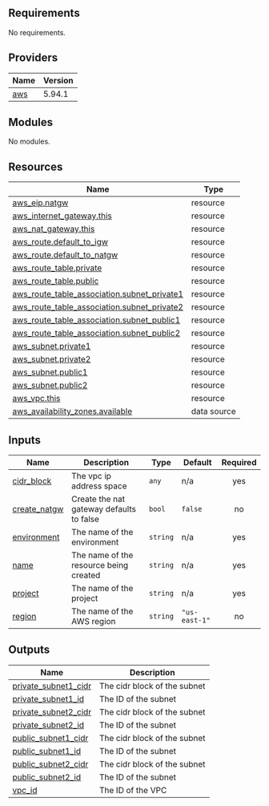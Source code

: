 ## Requirements

No requirements.

## Providers

| Name | Version |
|------|---------|
| <a name="provider_aws"></a> [aws](#provider\_aws) | 5.94.1 |

## Modules

No modules.

## Resources

| Name | Type |
|------|------|
| [aws_eip.natgw](https://registry.terraform.io/providers/hashicorp/aws/latest/docs/resources/eip) | resource |
| [aws_internet_gateway.this](https://registry.terraform.io/providers/hashicorp/aws/latest/docs/resources/internet_gateway) | resource |
| [aws_nat_gateway.this](https://registry.terraform.io/providers/hashicorp/aws/latest/docs/resources/nat_gateway) | resource |
| [aws_route.default_to_igw](https://registry.terraform.io/providers/hashicorp/aws/latest/docs/resources/route) | resource |
| [aws_route.default_to_natgw](https://registry.terraform.io/providers/hashicorp/aws/latest/docs/resources/route) | resource |
| [aws_route_table.private](https://registry.terraform.io/providers/hashicorp/aws/latest/docs/resources/route_table) | resource |
| [aws_route_table.public](https://registry.terraform.io/providers/hashicorp/aws/latest/docs/resources/route_table) | resource |
| [aws_route_table_association.subnet_private1](https://registry.terraform.io/providers/hashicorp/aws/latest/docs/resources/route_table_association) | resource |
| [aws_route_table_association.subnet_private2](https://registry.terraform.io/providers/hashicorp/aws/latest/docs/resources/route_table_association) | resource |
| [aws_route_table_association.subnet_public1](https://registry.terraform.io/providers/hashicorp/aws/latest/docs/resources/route_table_association) | resource |
| [aws_route_table_association.subnet_public2](https://registry.terraform.io/providers/hashicorp/aws/latest/docs/resources/route_table_association) | resource |
| [aws_subnet.private1](https://registry.terraform.io/providers/hashicorp/aws/latest/docs/resources/subnet) | resource |
| [aws_subnet.private2](https://registry.terraform.io/providers/hashicorp/aws/latest/docs/resources/subnet) | resource |
| [aws_subnet.public1](https://registry.terraform.io/providers/hashicorp/aws/latest/docs/resources/subnet) | resource |
| [aws_subnet.public2](https://registry.terraform.io/providers/hashicorp/aws/latest/docs/resources/subnet) | resource |
| [aws_vpc.this](https://registry.terraform.io/providers/hashicorp/aws/latest/docs/resources/vpc) | resource |
| [aws_availability_zones.available](https://registry.terraform.io/providers/hashicorp/aws/latest/docs/data-sources/availability_zones) | data source |

## Inputs

| Name | Description | Type | Default | Required |
|------|-------------|------|---------|:--------:|
| <a name="input_cidr_block"></a> [cidr\_block](#input\_cidr\_block) | The vpc ip address space | `any` | n/a | yes |
| <a name="input_create_natgw"></a> [create\_natgw](#input\_create\_natgw) | Create the nat gateway defaults to false | `bool` | `false` | no |
| <a name="input_environment"></a> [environment](#input\_environment) | The name of the environment | `string` | n/a | yes |
| <a name="input_name"></a> [name](#input\_name) | The name of the resource being created | `string` | n/a | yes |
| <a name="input_project"></a> [project](#input\_project) | The name of the project | `string` | n/a | yes |
| <a name="input_region"></a> [region](#input\_region) | The name of the AWS region | `string` | `"us-east-1"` | no |

## Outputs

| Name | Description |
|------|-------------|
| <a name="output_private_subnet1_cidr"></a> [private\_subnet1\_cidr](#output\_private\_subnet1\_cidr) | The cidr block of the subnet |
| <a name="output_private_subnet1_id"></a> [private\_subnet1\_id](#output\_private\_subnet1\_id) | The ID of the subnet |
| <a name="output_private_subnet2_cidr"></a> [private\_subnet2\_cidr](#output\_private\_subnet2\_cidr) | The cidr block of the subnet |
| <a name="output_private_subnet2_id"></a> [private\_subnet2\_id](#output\_private\_subnet2\_id) | The ID of the subnet |
| <a name="output_public_subnet1_cidr"></a> [public\_subnet1\_cidr](#output\_public\_subnet1\_cidr) | The cidr block of the subnet |
| <a name="output_public_subnet1_id"></a> [public\_subnet1\_id](#output\_public\_subnet1\_id) | The ID of the subnet |
| <a name="output_public_subnet2_cidr"></a> [public\_subnet2\_cidr](#output\_public\_subnet2\_cidr) | The cidr block of the subnet |
| <a name="output_public_subnet2_id"></a> [public\_subnet2\_id](#output\_public\_subnet2\_id) | The ID of the subnet |
| <a name="output_vpc_id"></a> [vpc\_id](#output\_vpc\_id) | The ID of the VPC |
